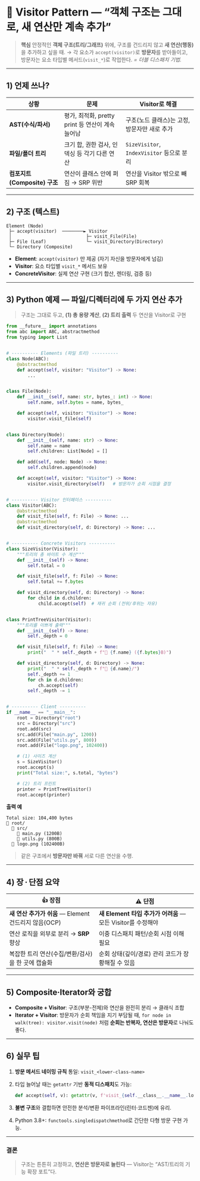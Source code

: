 # 🧭 Visitor Pattern — “객체 구조는 그대로, **새 연산**만 계속 추가”

> **핵심**
> 안정적인 **객체 구조(트리/그래프)** 위에, 구조를 건드리지 않고 **새 연산(행동)** 을 추가하고 싶을 때.
> → 각 요소가 `accept(visitor)`로 **방문자**를 받아들이고, 방문자는 요소 타입별 메서드(`visit_*`)로 작업한다.
> *= 더블 디스패치 기법.*

---

## 1) 언제 쓰나?

| 상황                     | 문제                                 | Visitor로 해결                          |
| ---------------------- | ---------------------------------- | ------------------------------------ |
| **AST(수식/파서)**         | 평가, 최적화, pretty print 등 연산이 계속 늘어남 | 구조(노드 클래스)는 고정, 방문자만 새로 추가           |
| **파일/폴더 트리**           | 크기 합, 권한 검사, 인덱싱 등 각기 다른 연산        | `SizeVisitor`, `IndexVisitor` 등으로 분리 |
| **컴포지트(Composite) 구조** | 연산이 클래스 안에 퍼짐 → SRP 위반             | 연산을 Visitor 밖으로 빼 SRP 회복             |

---

## 2) 구조 (텍스트)

```
Element (Node)
 ├─ accept(visitor)  ────────► Visitor
 │                            ├─ visit_File(File)
 ├─ File (Leaf)               └─ visit_Directory(Directory)
 └─ Directory (Composite)
```

* **Element**: `accept(visitor)` 만 제공 (자기 자신을 방문자에게 넘김)
* **Visitor**: 요소 타입별 `visit_*` 메서드 보유
* **ConcreteVisitor**: 실제 연산 구현 (크기 합산, 렌더링, 검증 등)

---

## 3) Python 예제 — 파일/디렉터리에 **두 가지 연산** 추가

> 구조는 그대로 두고, **(1) 총 용량 계산**, **(2) 트리 출력** 두 연산을 Visitor로 구현

```python
from __future__ import annotations
from abc import ABC, abstractmethod
from typing import List


# ---------- Elements (파일 트리) ----------
class Node(ABC):
    @abstractmethod
    def accept(self, visitor: "Visitor") -> None:
        ...


class File(Node):
    def __init__(self, name: str, bytes_: int) -> None:
        self.name, self.bytes = name, bytes_

    def accept(self, visitor: "Visitor") -> None:
        visitor.visit_file(self)


class Directory(Node):
    def __init__(self, name: str) -> None:
        self.name = name
        self.children: List[Node] = []

    def add(self, node: Node) -> None:
        self.children.append(node)

    def accept(self, visitor: "Visitor") -> None:
        visitor.visit_directory(self)   # 방문자가 순회 시점을 결정


# ---------- Visitor 인터페이스 ----------
class Visitor(ABC):
    @abstractmethod
    def visit_file(self, f: File) -> None: ...
    @abstractmethod
    def visit_directory(self, d: Directory) -> None: ...


# ---------- Concrete Visitors ----------
class SizeVisitor(Visitor):
    """트리의 총 바이트 수 계산"""
    def __init__(self) -> None:
        self.total = 0

    def visit_file(self, f: File) -> None:
        self.total += f.bytes

    def visit_directory(self, d: Directory) -> None:
        for child in d.children:
            child.accept(self)  # 재귀 순회 (전위/후위는 자유)


class PrintTreeVisitor(Visitor):
    """트리를 이쁘게 출력"""
    def __init__(self) -> None:
        self._depth = 0

    def visit_file(self, f: File) -> None:
        print("  " * self._depth + f"📄 {f.name} ({f.bytes}B)")

    def visit_directory(self, d: Directory) -> None:
        print("  " * self._depth + f"📁 {d.name}/")
        self._depth += 1
        for ch in d.children:
            ch.accept(self)
        self._depth -= 1


# ---------- Client ----------
if __name__ == "__main__":
    root = Directory("root")
    src = Directory("src")
    root.add(src)
    src.add(File("main.py", 1200))
    src.add(File("utils.py", 800))
    root.add(File("logo.png", 102400))

    # (1) 사이즈 계산
    s = SizeVisitor()
    root.accept(s)
    print("Total size:", s.total, "bytes")

    # (2) 트리 프린트
    printer = PrintTreeVisitor()
    root.accept(printer)
```

**출력 예**

```
Total size: 104,400 bytes
📁 root/
  📁 src/
    📄 main.py (1200B)
    📄 utils.py (800B)
  📄 logo.png (102400B)
```

> 같은 구조에서 **방문자만 바꿔** 서로 다른 연산을 수행.

---

## 4) 장 · 단점 요약

| 👍 장점                                  | ⚠️ 단점                                       |
| -------------------------------------- | ------------------------------------------- |
| **새 연산 추가가 쉬움** — Element 건드리지 않음(OCP) | **새 Element 타입 추가가 어려움** — 모든 Visitor를 수정해야 |
| 연산 로직을 외부로 분리 → **SRP** 향상             | 이중 디스패치 패턴/순회 시점 이해 필요                      |
| 복잡한 트리 연산(수집/변환/검사)을 한 곳에 캡슐화          | 순회 상태(깊이/경로) 관리 코드가 장황해질 수 있음               |

---

## 5) Composite·Iterator와 궁합

* **Composite + Visitor**: 구조(부분-전체)와 연산을 완전히 분리 → 클래식 조합
* **Iterator + Visitor**: 방문자가 순회 책임을 지기 부담될 때, `for node in walk(tree): visitor.visit(node)` 처럼 **순회는 반복자, 연산은 방문자**로 나눠도 좋다.

---

## 6) 실무 팁

1. **방문 메서드 네이밍 규칙** 통일: `visit_<lower-class-name>`
2. 타입 늘어날 때는 `getattr` 기반 **동적 디스패치**도 가능:

   ```python
   def accept(self, v): getattr(v, f'visit_{self.__class__.__name__.lower()}')(self)
   ```
3. **불변 구조**와 결합하면 안전한 분석/변환 파이프라인(린터·코드젠)에 유리.
4. Python 3.8+: `functools.singledispatchmethod`로 간단한 다형 방문 구현 가능.

---

### 결론

> 구조는 튼튼히 고정하고, **연산은 방문자로 늘린다** — Visitor는 “AST/트리의 기능 확장 포트”다.
